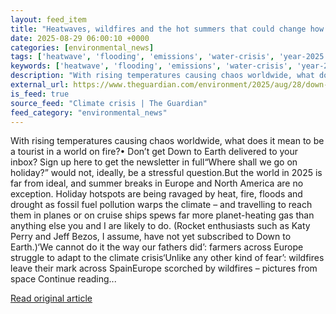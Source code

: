 ```yaml
---
layout: feed_item
title: "Heatwaves, wildfires and the hot summers that could change how we holiday"
date: 2025-08-29 06:00:10 +0000
categories: [environmental_news]
tags: ['heatwave', 'flooding', 'emissions', 'water-crisis', 'year-2025', 'drought', 'wildfires', 'urgent', 'extreme-weather', 'fossil-fuels']
keywords: ['heatwave', 'flooding', 'emissions', 'water-crisis', 'year-2025', 'summers', 'wildfires', 'heatwaves']
description: "With rising temperatures causing chaos worldwide, what does it mean to be a tourist in a world on fire"
external_url: https://www.theguardian.com/environment/2025/aug/28/down-to-earth-wildfires-holiday-tourism
is_feed: true
source_feed: "Climate crisis | The Guardian"
feed_category: "environmental_news"
---
```


With rising temperatures causing chaos worldwide, what does it mean to be a tourist in a world on fire?• Don’t get Down to Earth delivered to your inbox? Sign up here to get the newsletter in full“Where shall we go on holiday?” would not, ideally, be a stressful question.But the world in 2025 is far from ideal, and summer breaks in Europe and North America are no exception. Holiday hotspots are being ravaged by heat, fire, floods and drought as fossil fuel pollution warps the climate – and travelling to reach them in planes or on cruise ships spews far more planet-heating gas than anything else you and I are likely to do. (Rocket enthusiasts such as Katy Perry and Jeff Bezos, I assume, have not yet subscribed to Down to Earth.)‘We cannot do it the way our fathers did’: farmers across Europe struggle to adapt to the climate crisis‘Unlike any other kind of fear’: wildfires leave their mark across SpainEurope scorched by wildfires – pictures from space Continue reading...

[Read original article](https://www.theguardian.com/environment/2025/aug/28/down-to-earth-wildfires-holiday-tourism)

